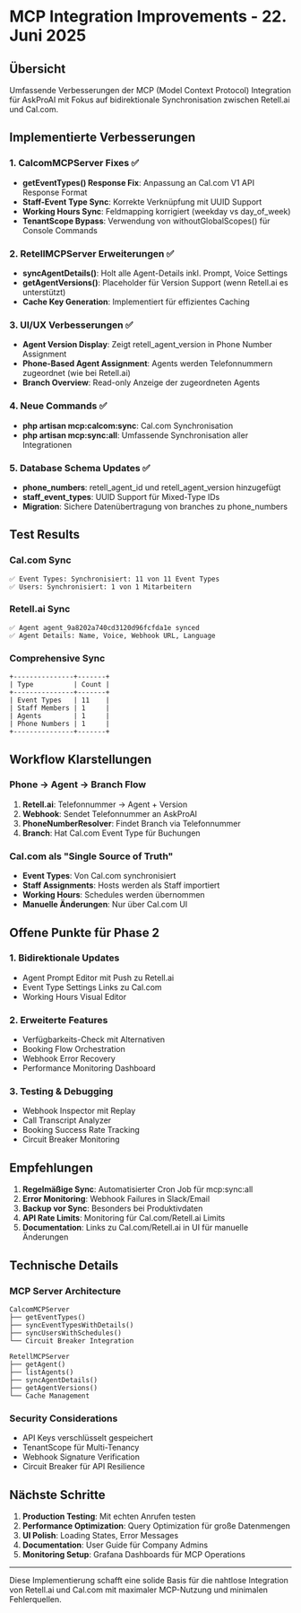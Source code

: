 # MCP Integration Improvements - 22. Juni 2025

## Übersicht
Umfassende Verbesserungen der MCP (Model Context Protocol) Integration für AskProAI mit Fokus auf bidirektionale Synchronisation zwischen Retell.ai und Cal.com.

## Implementierte Verbesserungen

### 1. CalcomMCPServer Fixes ✅
- **getEventTypes() Response Fix**: Anpassung an Cal.com V1 API Response Format
- **Staff-Event Type Sync**: Korrekte Verknüpfung mit UUID Support
- **Working Hours Sync**: Feldmapping korrigiert (weekday vs day_of_week)
- **TenantScope Bypass**: Verwendung von withoutGlobalScopes() für Console Commands

### 2. RetellMCPServer Erweiterungen ✅
- **syncAgentDetails()**: Holt alle Agent-Details inkl. Prompt, Voice Settings
- **getAgentVersions()**: Placeholder für Version Support (wenn Retell.ai es unterstützt)
- **Cache Key Generation**: Implementiert für effizientes Caching

### 3. UI/UX Verbesserungen ✅
- **Agent Version Display**: Zeigt retell_agent_version in Phone Number Assignment
- **Phone-Based Agent Assignment**: Agents werden Telefonnummern zugeordnet (wie bei Retell.ai)
- **Branch Overview**: Read-only Anzeige der zugeordneten Agents

### 4. Neue Commands ✅
- **php artisan mcp:calcom:sync**: Cal.com Synchronisation
- **php artisan mcp:sync:all**: Umfassende Synchronisation aller Integrationen

### 5. Database Schema Updates ✅
- **phone_numbers**: retell_agent_id und retell_agent_version hinzugefügt
- **staff_event_types**: UUID Support für Mixed-Type IDs
- **Migration**: Sichere Datenübertragung von branches zu phone_numbers

## Test Results

### Cal.com Sync
```
✅ Event Types: Synchronisiert: 11 von 11 Event Types
✅ Users: Synchronisiert: 1 von 1 Mitarbeitern
```

### Retell.ai Sync
```
✅ Agent agent_9a8202a740cd3120d96fcfda1e synced
✅ Agent Details: Name, Voice, Webhook URL, Language
```

### Comprehensive Sync
```
+---------------+-------+
| Type          | Count |
+---------------+-------+
| Event Types   | 11    |
| Staff Members | 1     |
| Agents        | 1     |
| Phone Numbers | 1     |
+---------------+-------+
```

## Workflow Klarstellungen

### Phone → Agent → Branch Flow
1. **Retell.ai**: Telefonnummer → Agent + Version
2. **Webhook**: Sendet Telefonnummer an AskProAI
3. **PhoneNumberResolver**: Findet Branch via Telefonnummer
4. **Branch**: Hat Cal.com Event Type für Buchungen

### Cal.com als "Single Source of Truth"
- **Event Types**: Von Cal.com synchronisiert
- **Staff Assignments**: Hosts werden als Staff importiert
- **Working Hours**: Schedules werden übernommen
- **Manuelle Änderungen**: Nur über Cal.com UI

## Offene Punkte für Phase 2

### 1. Bidirektionale Updates
- Agent Prompt Editor mit Push zu Retell.ai
- Event Type Settings Links zu Cal.com
- Working Hours Visual Editor

### 2. Erweiterte Features
- Verfügbarkeits-Check mit Alternativen
- Booking Flow Orchestration
- Webhook Error Recovery
- Performance Monitoring Dashboard

### 3. Testing & Debugging
- Webhook Inspector mit Replay
- Call Transcript Analyzer
- Booking Success Rate Tracking
- Circuit Breaker Monitoring

## Empfehlungen

1. **Regelmäßige Sync**: Automatisierter Cron Job für mcp:sync:all
2. **Error Monitoring**: Webhook Failures in Slack/Email
3. **Backup vor Sync**: Besonders bei Produktivdaten
4. **API Rate Limits**: Monitoring für Cal.com/Retell.ai Limits
5. **Documentation**: Links zu Cal.com/Retell.ai in UI für manuelle Änderungen

## Technische Details

### MCP Server Architecture
```
CalcomMCPServer
├── getEventTypes()
├── syncEventTypesWithDetails()
├── syncUsersWithSchedules()
└── Circuit Breaker Integration

RetellMCPServer
├── getAgent()
├── listAgents()
├── syncAgentDetails()
├── getAgentVersions()
└── Cache Management
```

### Security Considerations
- API Keys verschlüsselt gespeichert
- TenantScope für Multi-Tenancy
- Webhook Signature Verification
- Circuit Breaker für API Resilience

## Nächste Schritte

1. **Production Testing**: Mit echten Anrufen testen
2. **Performance Optimization**: Query Optimization für große Datenmengen
3. **UI Polish**: Loading States, Error Messages
4. **Documentation**: User Guide für Company Admins
5. **Monitoring Setup**: Grafana Dashboards für MCP Operations

---

Diese Implementierung schafft eine solide Basis für die nahtlose Integration von Retell.ai und Cal.com mit maximaler MCP-Nutzung und minimalen Fehlerquellen.